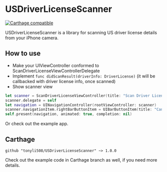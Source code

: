 # USDriverLicenseScanner

[![Carthage compatible](https://img.shields.io/badge/Carthage-compatible-4BC51D.svg?style=flat)](https://github.com/Carthage/Carthage)

USDriverLicenseScanner is a library for scanning US driver license details from your iPhone camera.

## How to use
* Make your UIViewController conformed to ScanDriverLicenseViewControllerDelegate
* Implement `func didScanResult(driverInfo: DriverLicense)` (it will be callbacked with driver license info, once scanned)
* Show scanner view
```swift
let scanner = ScanDriverLicenseViewController(title: "Scan Driver License", focusDesc: "Align with the barcode on the back of your license.", detailDesc: "By adding my license, I consent to a standard driver record check, powered by Checkr")
scanner.delegate = self
let navigation = UINavigationController(rootViewController: scanner)
scanner.navigationItem.rightBarButtonItem = UIBarButtonItem(title: "Cancel", style: .done, target: self, action: #selector(dismissSelf))
self.present(navigation, animated: true, completion: nil)
```
Or check out the example app.

## Carthage
```ogdl
github "tonyli508/USDriverLicenseScanner" ~> 1.0.0
```
Check out the example code in Carthage branch as well, if you need more details.
